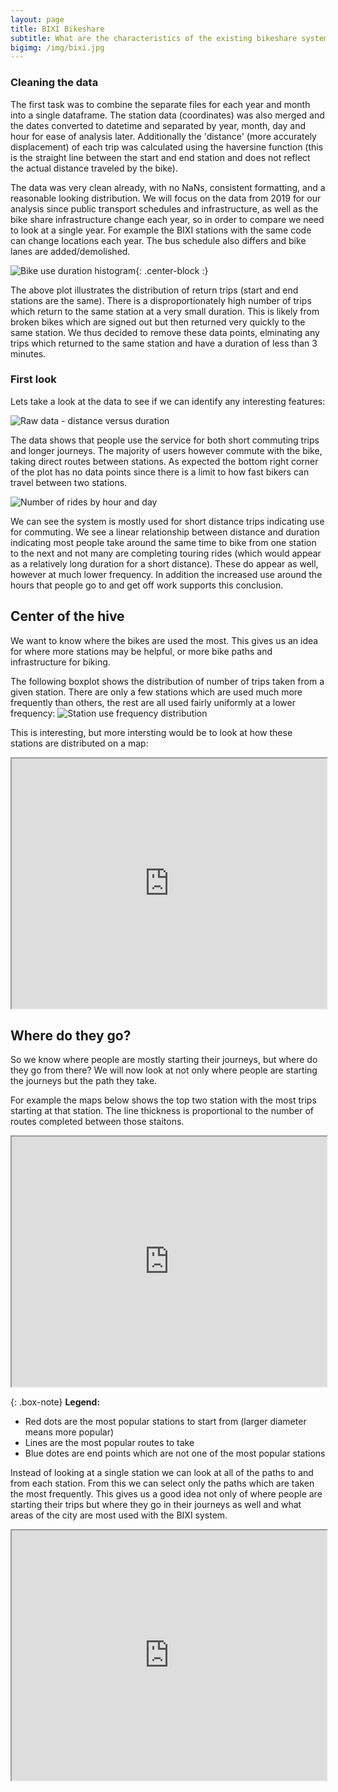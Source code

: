 ```yaml
---
layout: page
title: BIXI Bikeshare
subtitle: What are the characteristics of the existing bikeshare system?
bigimg: /img/bixi.jpg
---
```


### Cleaning the data
The first task was to combine the separate files for each year and month into a single dataframe. The station data (coordinates) was also merged and the dates converted to datetime and separated by year, month, day and hour for ease of analysis later. Additionally the 'distance' (more accurately displacement) of each trip was calculated using the haversine function (this is the straight line between the start and end station and does not reflect the actual distance traveled by the bike). 

The data was very clean already, with no NaNs, consistent formatting, and a reasonable looking distribution. We will focus on the data from 2019 for our analysis since public transport schedules and infrastructure, as well as the bike share infrastructure change each year, so in order to compare we need to look at a single year. For example the BIXI stations with the same code can change locations each year. The bus schedule also differs and bike lanes are added/demolished.

![Bike use duration histogram](img/broken.png){: .center-block :}

The above plot illustrates the distribution of return trips (start and end stations are the same). There is a disproportionately high number of trips which return to the same station at a very small duration. This is likely from broken bikes which are signed out but then returned very quickly to the same station. We thus decided to remove these data points, elminating any trips which returned to the same station and have a duration of less than 3 minutes. 

### First look
Lets take a look at the data to see if we can identify any interesting features:

![Raw data - distance versus duration](img/distvsdur.png)

The data shows that people use the service for both short commuting trips and longer journeys. The majority of users however commute with the bike, taking direct routes between stations. As expected the bottom right corner of the plot has no data points since there is a limit to how fast bikers can travel between two stations.

![Number of rides by hour and day](img/daily.png)

We can see the system is mostly used for short distance trips indicating use for commuting. We see a linear relationship between distance and duration indicating most people take around the same time to bike from one station to the next and not many are completing touring rides (which would appear as a relatively long duration for a short distance). These do appear as well, however at much lower frequency. In addition the increased use around the hours that people go to and get off work supports this conclusion. 

## Center of the hive
We want to know where the bikes are used the most. This gives us an idea for where more stations may be helpful, or more bike paths and infrastructure for biking.

The following boxplot shows the distribution of number of trips taken from a given station. There are only a few stations which are used much more frequently than others, the rest are all used fairly uniformly at a lower frequency:
![Station use frequency distribution](img/use_dist.png)

This is interesting, but more intersting would be to look at how these stations are distributed on a map:
<iframe src="https://daviskia.github.io/maps/bixi/station_use_hm.html" width="100%" height="400px"></iframe>


## Where do they go?
So we know where people are mostly starting their journeys, but where do they go from there? We will now look at not only where people are starting the journeys but the path they take. 

For example the maps below shows the top two station with the most trips starting at that station. The line thickness is proportional to the number of routes completed between those staitons. 

<iframe src="https://daviskia.github.io/maps/bixi/most_pop_path.html" width="100%" height="400px"></iframe>

{: .box-note}
**Legend:**
- Red dots are the most popular stations to start from (larger diameter means more popular)
- Lines are the most popular routes to take
- Blue dotes are end points which are not one of the most popular stations


Instead of looking at a single station we can look at all of the paths to and from each station. From this we can select only the paths which are taken the most frequently. This gives us a good idea not only of where people are starting their trips but where they go in their journeys as well and what areas of the city are most used with the BIXI system. 

<iframe src="https://daviskia.github.io/maps/bixi/bike_routes.html" width="100%" height="400px"></iframe>
